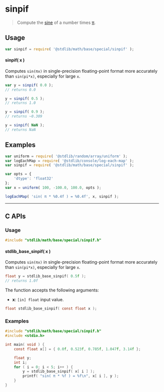 <!--

@license Apache-2.0

Copyright (c) 2025 The Stdlib Authors.

Licensed under the Apache License, Version 2.0 (the "License");
you may not use this file except in compliance with the License.
You may obtain a copy of the License at

   http://www.apache.org/licenses/LICENSE-2.0

Unless required by applicable law or agreed to in writing, software
distributed under the License is distributed on an "AS IS" BASIS,
WITHOUT WARRANTIES OR CONDITIONS OF ANY KIND, either express or implied.
See the License for the specific language governing permissions and
limitations under the License.

-->

# sinpif

> Compute the [sine][@stdlib/math/base/special/sinf] of a number times [π][@stdlib/constants/float32/pi].

<section class="usage">

## Usage

```javascript
var sinpif = require( '@stdlib/math/base/special/sinpif' );
```

#### sinpif( x )

Computes `sin(πx)` in single-precision floating-point format more accurately than `sin(pi*x)`, especially for large `x`.

```javascript
var y = sinpif( 0.0 );
// returns 0.0

y = sinpif( 0.5 );
// returns 1.0

y = sinpif( 0.9 );
// returns ~0.309

y = sinpif( NaN );
// returns NaN
```

</section>

<!-- /.usage -->

<section class="examples">

## Examples

<!-- eslint no-undef: "error" -->

```javascript
var uniform = require( '@stdlib/random/array/uniform' );
var logEachMap = require( '@stdlib/console/log-each-map' );
var sinpif = require( '@stdlib/math/base/special/sinpif' );

var opts = {
    'dtype': 'float32'
};
var x = uniform( 100, -100.0, 100.0, opts );

logEachMap( 'sin( π * %0.4f ) = %0.4f', x, sinpif );
```

</section>

<!-- /.examples -->

<!-- C interface documentation. -->

* * *

<section class="c">

## C APIs

<!-- Section to include introductory text. Make sure to keep an empty line after the intro `section` element and another before the `/section` close. -->

<section class="intro">

</section>

<!-- /.intro -->

<!-- C usage documentation. -->

<section class="usage">

### Usage

```c
#include "stdlib/math/base/special/sinpif.h"
```

#### stdlib_base_sinpif( x )

Computes `sin(πx)` in single-precision floating-point format more accurately than `sin(pi*x)`, especially for large `x`.

```c
float y = stdlib_base_sinpif( 0.5f );
// returns 1.0f
```

The function accepts the following arguments:

-   **x**: `[in] float` input value.

```c
float stdlib_base_sinpif( const float x );
```

</section>

<!-- /.usage -->

<!-- C API usage notes. Make sure to keep an empty line after the `section` element and another before the `/section` close. -->

<section class="notes">

</section>

<!-- /.notes -->

<!-- C API usage examples. -->

<section class="examples">

### Examples

```c
#include "stdlib/math/base/special/sinpif.h"
#include <stdio.h>

int main( void ) {
    const float x[] = { 0.0f, 0.523f, 0.785f, 1.047f, 3.14f };

    float y;
    int i;
    for ( i = 0; i < 5; i++ ) {
        y = stdlib_base_sinpif( x[ i ] );
        printf( "sin( π * %f ) = %f\n", x[ i ], y );
    }
}
```

</section>

<!-- /.examples -->

</section>

<!-- /.c -->

<!-- Section for related `stdlib` packages. Do not manually edit this section, as it is automatically populated. -->

<section class="related">

</section>

<!-- /.related -->

<!-- Section for all links. Make sure to keep an empty line after the `section` element and another before the `/section` close. -->

<section class="links">

[@stdlib/math/base/special/sinf]: https://github.com/stdlib-js/stdlib/tree/develop/lib/node_modules/%40stdlib/math/base/special/sinf

[@stdlib/constants/float32/pi]: https://github.com/stdlib-js/stdlib/tree/develop/lib/node_modules/%40stdlib/constants/float32/pi

<!-- <related-links> -->

<!-- </related-links> -->

</section>

<!-- /.links -->
